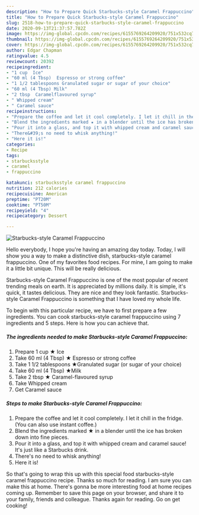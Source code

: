 ```yaml
---
description: "How to Prepare Quick Starbucks-style Caramel Frappuccino"
title: "How to Prepare Quick Starbucks-style Caramel Frappuccino"
slug: 2518-how-to-prepare-quick-starbucks-style-caramel-frappuccino
date: 2020-09-13T21:37:57.782Z
image: https://img-global.cpcdn.com/recipes/6155769264209920/751x532cq70/starbucks-style-caramel-frappuccino-recipe-main-photo.jpg
thumbnail: https://img-global.cpcdn.com/recipes/6155769264209920/751x532cq70/starbucks-style-caramel-frappuccino-recipe-main-photo.jpg
cover: https://img-global.cpcdn.com/recipes/6155769264209920/751x532cq70/starbucks-style-caramel-frappuccino-recipe-main-photo.jpg
author: Edgar Chapman
ratingvalue: 4.5
reviewcount: 20392
recipeingredient:
- "1 cup  Ice"
- "60 ml (4 Tbsp)  Espresso or strong coffee"
- "1 1/2 tablespoons Granulated sugar or sugar of your choice"
- "60 ml (4 Tbsp) Milk"
- "2 tbsp  Caramelflavoured syrup"
- " Whipped cream"
- " Caramel sauce"
recipeinstructions:
- "Prepare the coffee and let it cool completely. I let it chill in the fridge. (You can also use instant coffee.)"
- "Blend the ingredients marked ★ in a blender until the ice has broken down into fine pieces."
- "Pour it into a glass, and top it with whipped cream and caramel sauce! It&#39;s just like a Starbucks drink."
- "There&#39;s no need to whisk anything!"
- "Here it is!"
categories:
- Recipe
tags:
- starbucksstyle
- caramel
- frappuccino

katakunci: starbucksstyle caramel frappuccino 
nutrition: 212 calories
recipecuisine: American
preptime: "PT20M"
cooktime: "PT50M"
recipeyield: "4"
recipecategory: Dessert

---
```



![Starbucks-style Caramel Frappuccino](https://img-global.cpcdn.com/recipes/6155769264209920/751x532cq70/starbucks-style-caramel-frappuccino-recipe-main-photo.jpg)

Hello everybody, I hope you're having an amazing day today. Today, I will show you a way to make a distinctive dish, starbucks-style caramel frappuccino. One of my favorites food recipes. For mine, I am going to make it a little bit unique. This will be really delicious.

Starbucks-style Caramel Frappuccino is one of the most popular of recent trending meals on earth. It is appreciated by millions daily. It is simple, it's quick, it tastes delicious. They are nice and they look fantastic. Starbucks-style Caramel Frappuccino is something that I have loved my whole life.




To begin with this particular recipe, we have to first prepare a few ingredients. You can cook starbucks-style caramel frappuccino using 7 ingredients and 5 steps. Here is how you can achieve that.

<!--inarticleads1-->

##### The ingredients needed to make Starbucks-style Caramel Frappuccino:

1. Prepare 1 cup ★ Ice
1. Take 60 ml (4 Tbsp) ★ Espresso or strong coffee
1. Take 1 1/2 tablespoons ★Granulated sugar (or sugar of your choice)
1. Take 60 ml (4 Tbsp) ★Milk
1. Take 2 tbsp ★ Caramel-flavoured syrup
1. Take  Whipped cream
1. Get  Caramel sauce




<!--inarticleads2-->

##### Steps to make Starbucks-style Caramel Frappuccino:

1. Prepare the coffee and let it cool completely. I let it chill in the fridge. (You can also use instant coffee.)
1. Blend the ingredients marked ★ in a blender until the ice has broken down into fine pieces.
1. Pour it into a glass, and top it with whipped cream and caramel sauce! It&#39;s just like a Starbucks drink.
1. There&#39;s no need to whisk anything!
1. Here it is!




So that's going to wrap this up with this special food starbucks-style caramel frappuccino recipe. Thanks so much for reading. I am sure you can make this at home. There's gonna be more interesting food at home recipes coming up. Remember to save this page on your browser, and share it to your family, friends and colleague. Thanks again for reading. Go on get cooking!
